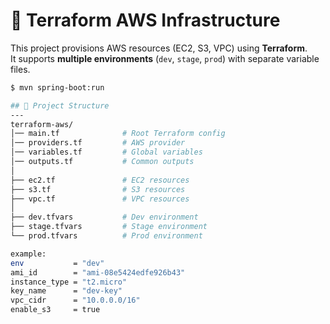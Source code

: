 # 🚀 Terraform AWS Infrastructure

This project provisions AWS resources (EC2, S3, VPC) using **Terraform**.  
It supports **multiple environments** (`dev`, `stage`, `prod`) with separate variable files.

```bash
$ mvn spring-boot:run

## 📂 Project Structure
---
terraform-aws/
│── main.tf              # Root Terraform config
│── providers.tf         # AWS provider
│── variables.tf         # Global variables
│── outputs.tf           # Common outputs
│
├── ec2.tf               # EC2 resources
├── s3.tf                # S3 resources
├── vpc.tf               # VPC resources
│
├── dev.tfvars           # Dev environment
├── stage.tfvars         # Stage environment
└── prod.tfvars          # Prod environment

example:
env           = "dev"
ami_id        = "ami-08e5424edfe926b43"
instance_type = "t2.micro"
key_name      = "dev-key"
vpc_cidr      = "10.0.0.0/16"
enable_s3     = true


```
